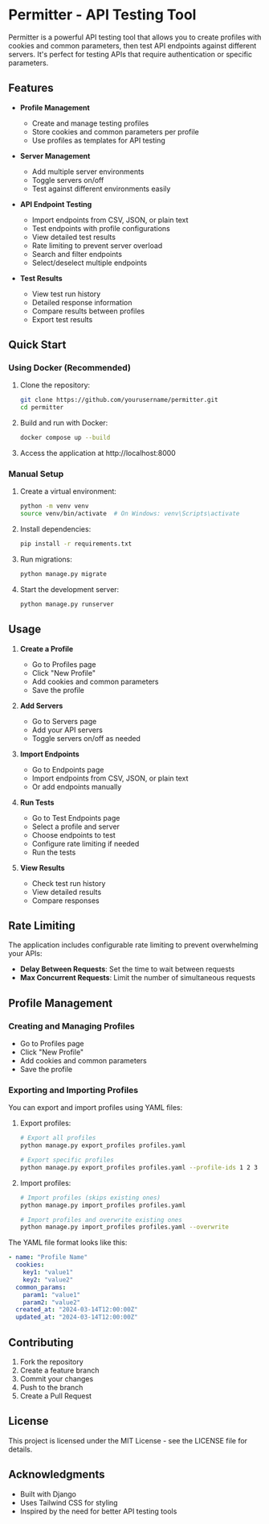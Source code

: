 # Permitter - API Testing Tool

Permitter is a powerful API testing tool that allows you to create profiles with cookies and common parameters, then test API endpoints against different servers. It's perfect for testing APIs that require authentication or specific parameters.

## Features

- **Profile Management**
  - Create and manage testing profiles
  - Store cookies and common parameters per profile
  - Use profiles as templates for API testing

- **Server Management**
  - Add multiple server environments
  - Toggle servers on/off
  - Test against different environments easily

- **API Endpoint Testing**
  - Import endpoints from CSV, JSON, or plain text
  - Test endpoints with profile configurations
  - View detailed test results
  - Rate limiting to prevent server overload
  - Search and filter endpoints
  - Select/deselect multiple endpoints

- **Test Results**
  - View test run history
  - Detailed response information
  - Compare results between profiles
  - Export test results

## Quick Start

### Using Docker (Recommended)

1. Clone the repository:
   ```bash
   git clone https://github.com/yourusername/permitter.git
   cd permitter
   ```

2. Build and run with Docker:
   ```bash
   docker compose up --build
   ```

3. Access the application at http://localhost:8000

### Manual Setup

1. Create a virtual environment:
   ```bash
   python -m venv venv
   source venv/bin/activate  # On Windows: venv\Scripts\activate
   ```

2. Install dependencies:
   ```bash
   pip install -r requirements.txt
   ```

3. Run migrations:
   ```bash
   python manage.py migrate
   ```

4. Start the development server:
   ```bash
   python manage.py runserver
   ```

## Usage

1. **Create a Profile**
   - Go to Profiles page
   - Click "New Profile"
   - Add cookies and common parameters
   - Save the profile

2. **Add Servers**
   - Go to Servers page
   - Add your API servers
   - Toggle servers on/off as needed

3. **Import Endpoints**
   - Go to Endpoints page
   - Import endpoints from CSV, JSON, or plain text
   - Or add endpoints manually

4. **Run Tests**
   - Go to Test Endpoints page
   - Select a profile and server
   - Choose endpoints to test
   - Configure rate limiting if needed
   - Run the tests

5. **View Results**
   - Check test run history
   - View detailed results
   - Compare responses

## Rate Limiting

The application includes configurable rate limiting to prevent overwhelming your APIs:

- **Delay Between Requests**: Set the time to wait between requests
- **Max Concurrent Requests**: Limit the number of simultaneous requests

## Profile Management

### Creating and Managing Profiles
- Go to Profiles page
- Click "New Profile"
- Add cookies and common parameters
- Save the profile

### Exporting and Importing Profiles
You can export and import profiles using YAML files:

1. Export profiles:
   ```bash
   # Export all profiles
   python manage.py export_profiles profiles.yaml
   
   # Export specific profiles
   python manage.py export_profiles profiles.yaml --profile-ids 1 2 3
   ```

2. Import profiles:
   ```bash
   # Import profiles (skips existing ones)
   python manage.py import_profiles profiles.yaml
   
   # Import profiles and overwrite existing ones
   python manage.py import_profiles profiles.yaml --overwrite
   ```

The YAML file format looks like this:
```yaml
- name: "Profile Name"
  cookies:
    key1: "value1"
    key2: "value2"
  common_params:
    param1: "value1"
    param2: "value2"
  created_at: "2024-03-14T12:00:00Z"
  updated_at: "2024-03-14T12:00:00Z"
```

## Contributing

1. Fork the repository
2. Create a feature branch
3. Commit your changes
4. Push to the branch
5. Create a Pull Request

## License

This project is licensed under the MIT License - see the LICENSE file for details.

## Acknowledgments

- Built with Django
- Uses Tailwind CSS for styling
- Inspired by the need for better API testing tools 